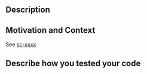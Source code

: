 ## Description
<!--- Describe your changes in detail.  Add some screenshots if applicable -->

## Motivation and Context
<!-- Why is this change required? What problem does it solve? -->
<!-- If it fixes an open issue, please link to the issue here. -->
See [sc-xxxx](https://app.shortcut.com/preloop/story/xxxx)

## Describe how you tested your code
<!-- Describe the tests that you ran to verify your changes. -->
<!-- Provide instructions so we can reproduce. -->
<!-- Also list any relevant details for your test configuration -->